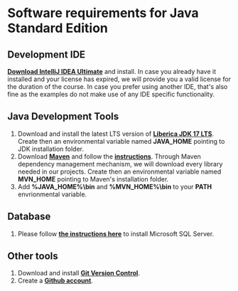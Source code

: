 # Software requirements for Java Standard Edition

## Development IDE
**[Download IntelliJ IDEA Ultimate](https://www.jetbrains.com/idea/download/#section=windows)** and install. In case you already have it installed and your license has expired, we will provide you a valid license for the duration of the course. In case you prefer using another IDE, that's also fine as the examples do not make use of any IDE specific functionality. 

## Java Development Tools
1. Download and install the latest LTS version of **[Liberica JDK 17 LTS](https://bell-sw.com/pages/downloads/)**. Create then an environmental variable named **JAVA_HOME** pointing to JDK installation folder.
2. Download **[Maven](https://maven.apache.org/download.cgi)** and follow the **[instructions](https://maven.apache.org/install.html)**. Through Maven dependency management mechanism, we will download every library needed in our projects.  Create then an environmental variable named **MVN_HOME** pointing to Maven's installation folder.
3. Add **%JAVA_HOME%\bin** and **%MVN_HOME%\bin** to your **PATH** envrionmental variable.

## Database
1. Please follow **[the instructions here](https://github.com/codehub-learn/development-environment-setup/blob/main/MSSQL.md)** to install Microsoft SQL Server. 

## Other tools
1. Download and install **[Git Version Control](https://git-scm.com/downloads)**.
2. Create a **[Github account](https://github.com/join)**.
